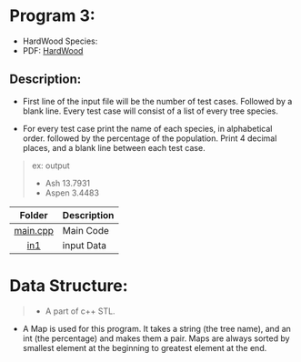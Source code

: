 # Program 3:
- HardWood Species:
- PDF: [HardWood](https://onlinejudge.org/external/102/10226.pdf)

## Description:
 - First line of the input file will be the number of test cases. Followed
 by a blank line. Every test case will consist of a list of every tree species.

 - For every test case print the name of each species, in alphabetical order.
 followed by the percentage of the population. Print 4 decimal places, and a blank line
 between each test case.
> ex: output
>- Ash 13.7931
>- Aspen 3.4483

| Folder | Description |
| :----: | ----------- |
| [main.cpp](https://github.com/dmreyescoy03/4883-PrgmTech-Reyes-Coy/blob/main/Assignments/P03/main.cpp) | Main Code |
| [in1](https://github.com/dmreyescoy03/4883-PrgmTech-Reyes-Coy/blob/main/Assignments/P03/in1) | input Data |

# Data Structure:
>- A part of c++ STL.
- A Map is used for this program. It takes a string (the tree name), and 
 an int (the percentage) and makes them a pair. Maps are always sorted
 by smallest element at the beginning to greatest element at the end.


